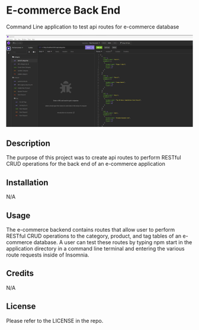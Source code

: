 # E-commerce Back End

Command Line application to test api routes for e-commerce database

![](./assets/images/ecommerce.jpg)

## Description

The purpose of this project was to create api routes to perform RESTful CRUD operations for the back end of an e-commerce application

## Installation

N/A

## Usage

The e-commerce backend contains routes that allow user to perform RESTful CRUD operations to the category, product, and tag tables of an e-commerce database.  A user can test these routes  by typing npm start in the application directory in a command line terminal and entering the various route requests inside of Insomnia.

## Credits

N/A

## License

Please refer to the LICENSE in the repo.
